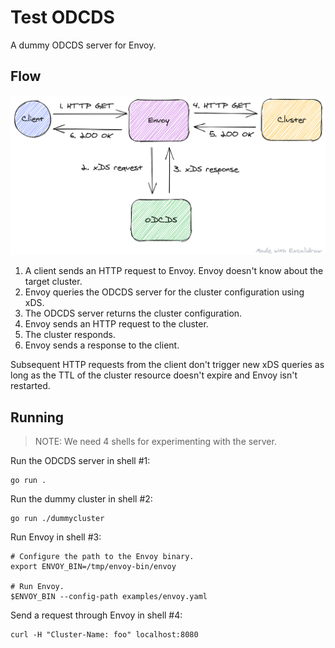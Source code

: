 # Test ODCDS

A dummy ODCDS server for Envoy.

## Flow

![architecture](./images/test-odcds.png "Architecture")

1. A client sends an HTTP request to Envoy. Envoy doesn't know about the target cluster.
2. Envoy queries the ODCDS server for the cluster configuration using xDS.
3. The ODCDS server returns the cluster configuration.
4. Envoy sends an HTTP request to the cluster.
5. The cluster responds.
6. Envoy sends a response to the client.

Subsequent HTTP requests from the client don't trigger new xDS queries as long as the TTL of the
cluster resource doesn't expire and Envoy isn't restarted.

## Running

>NOTE: We need 4 shells for experimenting with the server.

Run the ODCDS server in shell #1:

```
go run .
```

Run the dummy cluster in shell #2:

```
go run ./dummycluster
```

Run Envoy in shell #3:

```
# Configure the path to the Envoy binary.
export ENVOY_BIN=/tmp/envoy-bin/envoy

# Run Envoy.
$ENVOY_BIN --config-path examples/envoy.yaml
```

Send a request through Envoy in shell #4:

```
curl -H "Cluster-Name: foo" localhost:8080
```
